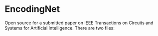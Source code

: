 # EncodingNet
Open source for a submitted paper on IEEE Transactions on Circuits and Systems for Artificial Intelligence.
There are two files:
